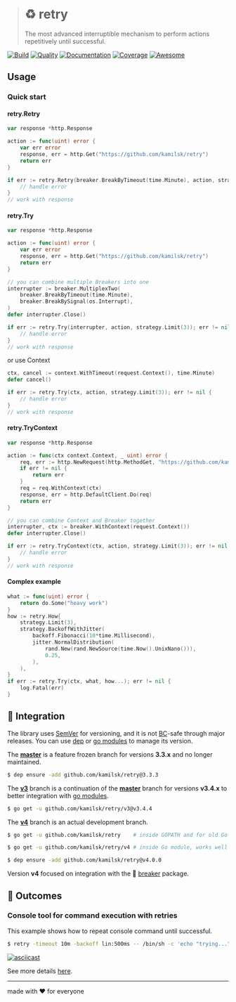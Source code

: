 > # ♻️ retry
>
> The most advanced interruptible mechanism to perform actions repetitively until successful.

[![Build][icon_build]][page_build]
[![Quality][icon_quality]][page_quality]
[![Documentation][icon_docs]][page_docs]
[![Coverage][icon_coverage]][page_coverage]
[![Awesome][icon_awesome]][page_awesome]

## Usage

### Quick start

#### retry.Retry

```go
var response *http.Response

action := func(uint) error {
	var err error
	response, err = http.Get("https://github.com/kamilsk/retry")
	return err
}

if err := retry.Retry(breaker.BreakByTimeout(time.Minute), action, strategy.Limit(3)); err != nil {
	// handle error
}
// work with response
```

#### retry.Try

```go
var response *http.Response

action := func(uint) error {
	var err error
	response, err = http.Get("https://github.com/kamilsk/retry")
	return err
}

// you can combine multiple Breakers into one
interrupter := breaker.MultiplexTwo(
	breaker.BreakByTimeout(time.Minute),
	breaker.BreakBySignal(os.Interrupt),
)
defer interrupter.Close()

if err := retry.Try(interrupter, action, strategy.Limit(3)); err != nil {
	// handle error
}
// work with response
```

or use Context

```go
ctx, cancel := context.WithTimeout(request.Context(), time.Minute)
defer cancel()

if err := retry.Try(ctx, action, strategy.Limit(3)); err != nil {
	// handle error
}
// work with response
```

#### retry.TryContext

```go
var response *http.Response

action := func(ctx context.Context, _ uint) error {
	req, err := http.NewRequest(http.MethodGet, "https://github.com/kamilsk/retry", nil)
	if err != nil {
		return err
	}
	req = req.WithContext(ctx)
	response, err = http.DefaultClient.Do(req)
	return err
}

// you can combine Context and Breaker together
interrupter, ctx := breaker.WithContext(request.Context())
defer interrupter.Close()

if err := retry.TryContext(ctx, action, strategy.Limit(3)); err != nil {
	// handle error
}
// work with response
```

#### Complex example

```go
what := func(uint) error {
	return do.Some("heavy work")
}
how := retry.How{
	strategy.Limit(3),
	strategy.BackoffWithJitter(
		backoff.Fibonacci(10*time.Millisecond),
		jitter.NormalDistribution(
			rand.New(rand.NewSource(time.Now().UnixNano())),
			0.25,
		),
	),
}
if err := retry.Try(ctx, what, how...); err != nil {
	log.Fatal(err)
}
```

## 🧩 Integration

The library uses [SemVer](https://semver.org) for versioning, and it is not
[BC](https://en.wikipedia.org/wiki/Backward_compatibility)-safe through major releases.
You can use [dep][] or [go modules][gomod] to manage its version.

The **[master][legacy]** is a feature frozen branch for versions **3.3.x** and no longer maintained.

```bash
$ dep ensure -add github.com/kamilsk/retry@3.3.3
```

The **[v3][]** branch is a continuation of the **[master][legacy]** branch for versions **v3.4.x**
to better integration with [go modules][gomod].

```bash
$ go get -u github.com/kamilsk/retry/v3@v3.4.4
```

The **[v4][]** branch is an actual development branch.

```bash
$ go get -u github.com/kamilsk/retry    # inside GOPATH and for old Go versions

$ go get -u github.com/kamilsk/retry/v4 # inside Go module, works well since Go 1.11

$ dep ensure -add github.com/kamilsk/retry@v4.0.0
```

Version **v4** focused on integration with the 🚧 [breaker][] package.

## 🤲 Outcomes

### Console tool for command execution with retries

This example shows how to repeat console command until successful.

```bash
$ retry -timeout 10m -backoff lin:500ms -- /bin/sh -c 'echo "trying..."; exit $((1 + RANDOM % 10 > 5))'
```

[![asciicast](https://asciinema.org/a/150367.png)](https://asciinema.org/a/150367)

See more details [here][cli].

---

made with ❤️ for everyone

[icon_awesome]:    https://cdn.rawgit.com/sindresorhus/awesome/d7305f38d29fed78fa85652e3a63e154dd8e8829/media/badge.svg
[icon_build]:      https://travis-ci.org/kamilsk/retry.svg?branch=v4
[icon_coverage]:   https://api.codeclimate.com/v1/badges/ed88afbc0754e49e9d2d/test_coverage
[icon_docs]:       https://godoc.org/github.com/kamilsk/retry?status.svg
[icon_quality]:    https://goreportcard.com/badge/github.com/kamilsk/retry

[page_awesome]:    https://github.com/avelino/awesome-go#utilities
[page_build]:      https://travis-ci.org/kamilsk/retry
[page_coverage]:   https://codeclimate.com/github/kamilsk/retry/test_coverage
[page_docs]:       https://godoc.org/github.com/kamilsk/retry
[page_promo]:      https://github.com/kamilsk/retry
[page_quality]:    https://goreportcard.com/report/github.com/kamilsk/retry

[legacy]:          https://github.com/kamilsk/retry/tree/master
[v3]:              https://github.com/kamilsk/retry/tree/v3
[v4]:              https://github.com/kamilsk/retry/projects/4

[breaker]:         https://github.com/kamilsk/breaker
[cli]:             https://github.com/kamilsk/retry.cli
[dep]:             https://golang.github.io/dep/
[egg]:             https://github.com/kamilsk/egg
[gomod]:           https://github.com/golang/go/wiki/Modules
